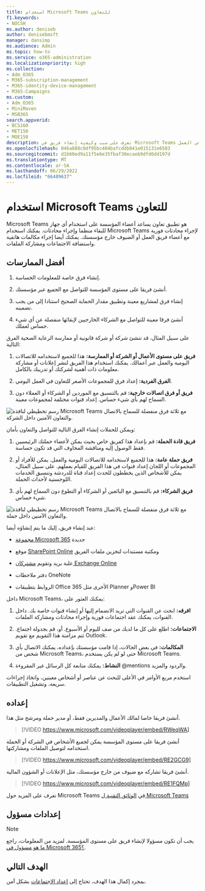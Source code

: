 ```yaml
---
title: استخدام Microsoft Teams للتعاون
f1.keywords:
- NOCSH
ms.author: deniseb
author: denisebmsft
manager: dansimp
ms.audience: Admin
ms.topic: how-to
ms.service: o365-administration
ms.localizationpriority: high
ms.collection:
- Adm_O365
- M365-subscription-management
- M365-identity-device-management
- M365-Campaigns
ms.custom:
- Adm_O365
- MiniMaven
- MSB365
search.appverid:
- BCS160
- MET150
- MOE150
description: تعرف على سبب وكيفية إنشاء فريق في Microsoft Teams حتى تتمكن شركتك الصغيرة أو حملتك من التعاون في العمل.
ms.openlocfilehash: 046a888c0df95bc404bafcddb041e015131e6503
ms.sourcegitcommit: d1b60ed9a11f5e6e35fbaf30ecaeb9dfd6dd197d
ms.translationtype: MT
ms.contentlocale: ar-SA
ms.lasthandoff: 06/29/2022
ms.locfileid: "66489637"
---
```

# <a name="use-microsoft-teams-for-collaboration"></a>استخدام Microsoft Teams للتعاون

Microsoft Teams هو تطبيق تعاون يساعد أعضاء المؤسسة على استخدام أي جهاز للبقاء منظما وإجراء محادثات. يمكنك استخدام Microsoft Teams لإجراء محادثات فورية مع أعضاء فريق العمل أو الضيوف خارج مؤسستك. يمكنك أيضا إجراء مكالمات هاتفية واستضافة الاجتماعات ومشاركة الملفات.

## <a name="best-practices"></a>أفضل الممارسات

1. إنشاء فرق خاصة للمعلومات الحساسة.

1. أنشئ فريقا على مستوى المؤسسة للتواصل مع الجميع عبر مؤسستك.

1. إنشاء فرق لمشاريع معينة وتطبيق مقدار الحماية الصحيح استنادا إلى من يجب تضمينه.

1. أنشئ فرقا معينة للتواصل مع الشركاء الخارجيين لإبقائها منفصلة عن أي شيء حساس لعملك.

على سبيل المثال، قد تنشئ شركة أو شركة قانونية أو ممارسة الرعاية الصحية الفرق التالية:

1. **فريق على مستوى الأعمال أو الشركة أو الممارسة:** هذا للجميع لاستخدامه للاتصالات اليومية والعمل عبر أعمالك. يمكنك استخدام هذا الفريق لنشر إعلانات أو مشاركة معلومات ذات أهمية لشركتك أو تدريبك بالكامل.

1. **الفرق الفردية:** إعداد فرق للمجموعات الأصغر للتعاون في العمل اليومي.

1. **فريق أو فرق اتصالات خارجية:** قم بالتنسيق مع الموردين أو الشركاء أو العملاء دون السماح لهم بأي شيء حساس. إعداد قنوات مختلفة لمجموعات معينة.

![رسم تخطيطي لنافذة Microsoft Teams مع ثلاثة فرق منفصلة للسماح بالاتصال والتعاون الآمنين داخل الشركة.](../media/m365-democracy-teams-business-collab.png)

ويمكن للحملات إنشاء الفرق التالية للتواصل والتعاون بأمان:

1. **فريق قادة الحملة:** قم بإعداد هذا كفريق خاص بحيث يمكن لأعضاء حملتك الرئيسيين فقط الوصول إليه ومناقشة المخاوف التي قد تكون حساسة.

2. **فريق حملة عامة:** هذا للجميع لاستخدامه للاتصالات اليومية والعمل. يمكن للأفراد أو المجموعات أو اللجان إعداد قنوات في هذا الفريق للقيام بعملهم. على سبيل المثال، يمكن للأشخاص الذين يخططون للحدث إعداد قناة للدردشة وتنسيق الخدمات اللوجستية لأحداث الحملة.

3. **فريق الشركاء:** قم بالتنسيق مع البائعين أو الشركاء أو التطوع دون السماح لهم بأي شيء حساس.

![رسم تخطيطي لنافذة Microsoft Teams مع ثلاثة فرق منفصلة للسماح بالاتصال والتعاون الآمنين داخل حملة.](../media/m365-democracy-teams-collab.png)

عند إنشاء فريق، إليك ما يتم إنشاؤه أيضا:

- [مجموعة Microsoft 365](/MicrosoftTeams/office-365-groups) جديدة

- موقع [SharePoint Online](/MicrosoftTeams/sharepoint-onedrive-interact) ومكتبة مستندات لتخزين ملفات الفريق

- علبة بريد وتقويم [مشتركان Exchange Online](/MicrosoftTeams/exchange-teams-interact)

- دفتر ملاحظات OneNote

- الروابط بتطبيقات Office 365 الأخرى مثل Planner وPower BI

داخل Microsoft Teams، يمكنك العثور على:

1. **افرقه:** ابحث عن القنوات التي تريد الانضمام إليها أو إنشاء قنوات خاصة بك. داخل القنوات، يمكنك عقد اجتماعات فورية وإجراء محادثات ومشاركة الملفات.

2. **الاجتماعات:** اطلع على كل ما لديك من صف لليوم أو الأسبوع. أو، قم بجدولة اجتماع. تتم مزامنة هذا التقويم مع تقويم Outlook.

3. **المكالمات:** في بعض الحالات، إذا قامت مؤسستك بإعداده، يمكنك الاتصال بأي شخص من Microsoft Teams، حتى لو لم يكن يستخدم Microsoft Teams.

4. **النشاط:** يمكنك متابعة كل الرسائل غير المقروءة @mentions والردود والمزيد.

استخدم مربع الأوامر في الأعلى للبحث عن عناصر أو أشخاص معينين، واتخاذ إجراءات سريعة، وتشغيل التطبيقات.

## <a name="set-it-up"></a>إعداده

أنشئ فريقا خاصا لمالك الأعمال والمديرين فقط، أو مدير حملة ومرشح مثل هذا.

> [!VIDEO https://www.microsoft.com/videoplayer/embed/RWeqWA]

أنشئ فريقا على مستوى المؤسسة يمكن لجميع الأشخاص في الشركة أو الحملة استخدامه لتوصيل الملفات ومشاركتها.

> [!VIDEO https://www.microsoft.com/videoplayer/embed/RE2GCG9]

أنشئ فريقا تشاركه مع ضيوف من خارج مؤسستك، مثل الإعلانات أو الشؤون المالية.

> [!VIDEO https://www.microsoft.com/videoplayer/embed/RE1FQMp]

تعرف على المزيد حول Microsoft Teams في [الوثائق التقنية ل Microsoft Teams](/microsoftteams/microsoft-teams)

## <a name="admin-settings"></a>إعدادات مسؤول

> [!NOTE]
> يجب أن تكون مسؤولا لإنشاء فريق على مستوى المؤسسة. لمزيد من المعلومات، راجع [ما هو مسؤول في Microsoft 365؟](https://support.office.com/article/what-is-an-admin-e123627e-4892-4461-b9aa-1b6d57a5cfa4?ui=en-US&rs=en-US&ad=US).

## <a name="next-objective"></a>الهدف التالي

بمجرد إكمال هذا الهدف، تحتاج إلى [إعداد الاجتماعات](set-up-meetings.md) بشكل آمن.

